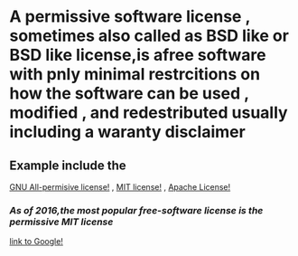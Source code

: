 # **A permissive software license , sometimes also called as BSD like or BSD like license,is afree software with pnly minimal restrcitions on how the software can be used , modified , and redestributed usually including a waranty disclaimer**
## Example include the 
[GNU All-permisive license!](http://google.com) , [MIT license!](hhtps://en.wikipedi.porg/wiki/MIT_Lciense) , [Apache License!](hhtps://en.wikiperida.org/wiki/apple_public_source_licane)
### *As of 2016,the most popular free-software license is the permissive MIT license*


[link to Google!](http://google.com)
